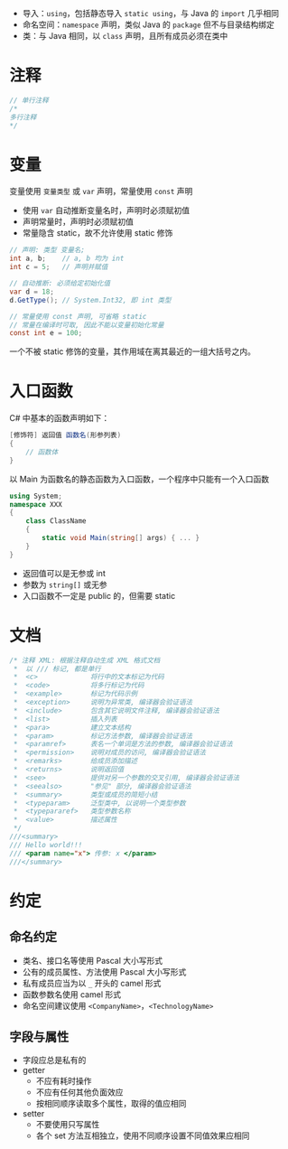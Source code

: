 - 导入：`using`，包括静态导入 `static using`，与 Java 的 `import` 几乎相同
- 命名空间：`namespace` 声明，类似 Java 的 `package` 但不与目录结构绑定
- 类：与 Java 相同，以 `class` 声明，且所有成员必须在类中
# 注释

```csharp
// 单行注释
/*
多行注释
*/
```
# 变量

变量使用 `变量类型` 或 `var` 声明，常量使用 `const` 声明
- 使用 `var` 自动推断变量名时，声明时必须赋初值
- 声明常量时，声明时必须赋初值
- 常量隐含 static，故不允许使用 static 修饰

```csharp
// 声明: 类型 变量名;   
int a, b;    // a, b 均为 int
int c = 5;   // 声明并赋值

// 自动推断: 必须给定初始化值
var d = 18;
d.GetType(); // System.Int32, 即 int 类型

// 常量使用 const 声明, 可省略 static
// 常量在编译时可取, 因此不能以变量初始化常量
const int e = 100;
```

一个不被 static 修饰的变量，其作用域在离其最近的一组大括号之内。
# 入口函数

C# 中基本的函数声明如下：

```csharp
[修饰符] 返回值 函数名(形参列表)
{
    // 函数体
}
```

以 Main 为函数名的静态函数为入口函数，一个程序中只能有一个入口函数

```csharp
using System;
namespace XXX
{
    class ClassName
    {
        static void Main(string[] args) { ... }
    }
}
```

- 返回值可以是无参或 int
- 参数为 `string[]` 或无参
- 入口函数不一定是 public 的，但需要 static
# 文档

```csharp
/* 注释 XML: 根据注释自动生成 XML 格式文档
 *  以 /// 标记, 都是单行
 *  <c>             将行中的文本标记为代码
 *  <code>          将多行标记为代码
 *  <example>       标记为代码示例
 *  <exception>     说明为异常类, 编译器会验证语法
 *  <include>       包含其它说明文件注释, 编译器会验证语法
 *  <list>          插入列表
 *  <para>          建立文本结构
 *  <param>         标记方法参数, 编译器会验证语法
 *  <paramref>      表名一个单词是方法的参数, 编译器会验证语法
 *  <permission>    说明对成员的访问, 编译器会验证语法
 *  <remarks>       给成员添加描述
 *  <returns>       说明返回值 
 *  <see>           提供对另一个参数的交叉引用, 编译器会验证语法
 *  <seealso>       "参见" 部分, 编译器会验证语法
 *  <summary>       类型或成员的简短小结
 *  <typeparam>     泛型类中, 以说明一个类型参数
 *  <typepararef>   类型参数名称
 *  <value>         描述属性
 */
///<summary>
/// Hello world!!!
/// <param name="x"> 传参: x </param>
///</summary>
```
# 约定
## 命名约定

- 类名、接口名等使用 Pascal 大小写形式
- 公有的成员属性、方法使用 Pascal 大小写形式
- 私有成员应当为以 `_` 开头的 camel 形式
- 函数参数名使用 camel 形式
- 命名空间建议使用 `<CompanyName>`，`<TechnologyName>`
## 字段与属性

- 字段应总是私有的
- getter
	- 不应有耗时操作
	- 不应有任何其他负面效应
	- 按相同顺序读取多个属性，取得的值应相同
- setter
	- 不要使用只写属性
	- 各个 set 方法互相独立，使用不同顺序设置不同值效果应相同
